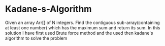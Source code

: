 # Kadane-s-Algorithm
Given an array Arr[] of N integers. Find the contiguous sub-array(containing at least one number) which has the maximum sum and return its sum.
In this solution I have first used Brute force method and the used then kadane's algorithm to solve the problem
